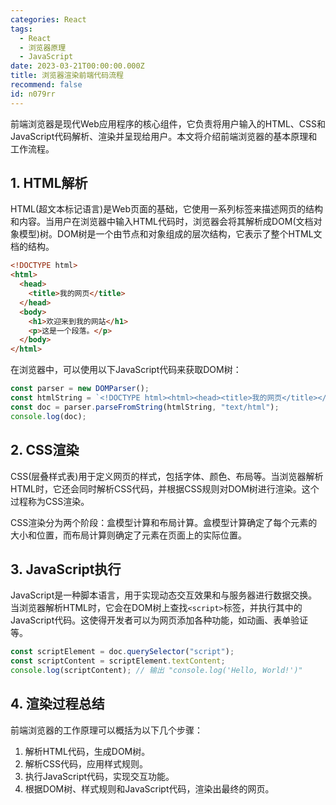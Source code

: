 ```yaml
---
categories: React
tags:
  - React
  - 浏览器原理
  - JavaScript
date: 2023-03-21T00:00:00.000Z
title: 浏览器渲染前端代码流程
recommend: false
id: n079rr
---
```


前端浏览器是现代Web应用程序的核心组件，它负责将用户输入的HTML、CSS和JavaScript代码解析、渲染并呈现给用户。本文将介绍前端浏览器的基本原理和工作流程。

## 1. HTML解析

HTML(超文本标记语言)是Web页面的基础，它使用一系列标签来描述网页的结构和内容。当用户在浏览器中输入HTML代码时，浏览器会将其解析成DOM(文档对象模型)树。DOM树是一个由节点和对象组成的层次结构，它表示了整个HTML文档的结构。

```html
<!DOCTYPE html>
<html>
  <head>
    <title>我的网页</title>
  </head>
  <body>
    <h1>欢迎来到我的网站</h1>
    <p>这是一个段落。</p>
  </body>
</html>
```

在浏览器中，可以使用以下JavaScript代码来获取DOM树：

```javascript
const parser = new DOMParser();
const htmlString = `<!DOCTYPE html><html><head><title>我的网页</title></head><body><h1>欢迎来到我的网站</h1><p>这是一个段落。</p></body></html>`;
const doc = parser.parseFromString(htmlString, "text/html");
console.log(doc);
```

## 2. CSS渲染

CSS(层叠样式表)用于定义网页的样式，包括字体、颜色、布局等。当浏览器解析HTML时，它还会同时解析CSS代码，并根据CSS规则对DOM树进行渲染。这个过程称为CSS渲染。

CSS渲染分为两个阶段：盒模型计算和布局计算。盒模型计算确定了每个元素的大小和位置，而布局计算则确定了元素在页面上的实际位置。

## 3. JavaScript执行

JavaScript是一种脚本语言，用于实现动态交互效果和与服务器进行数据交换。当浏览器解析HTML时，它会在DOM树上查找`<script>`标签，并执行其中的JavaScript代码。这使得开发者可以为网页添加各种功能，如动画、表单验证等。

```javascript
const scriptElement = doc.querySelector("script");
const scriptContent = scriptElement.textContent;
console.log(scriptContent); // 输出 "console.log('Hello, World!')"
```

## 4. 渲染过程总结

前端浏览器的工作原理可以概括为以下几个步骤：

1. 解析HTML代码，生成DOM树。
2. 解析CSS代码，应用样式规则。
3. 执行JavaScript代码，实现交互功能。
4. 根据DOM树、样式规则和JavaScript代码，渲染出最终的网页。
